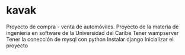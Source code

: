 # kavak
Proyecto de compra - venta de automóviles. Proyecto de la materia de ingeniería en software de la Universidad del Caribe
Tener wampserver
Tener la conección de mysql con python
Instalar django
Inicializar el proyecto

